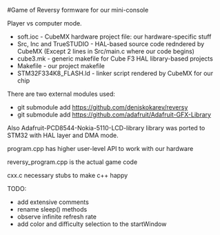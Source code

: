 #Game of Reversy formware for our mini-console

Player vs computer mode.

* soft.ioc - CubeMX hardware project file: our hardware-specific stuff
* Src, Inc and TrueSTUDIO - HAL-based source code redndered by CubeMX
(Except 2 lines in Src/main.c where our code begins)
* cube3.mk - generic makefile for Cube F3 HAL library-based projects 
* Makefile - our project makefile
* STM32F334K8_FLASH.ld - linker script rendered by CubeMX for our chip

There are two external modules used:
* git submodule add https://github.com/deniskokarev/reversy
* git submodule add https://github.com/adafruit/Adafruit-GFX-Library

Also Adafruit-PCD8544-Nokia-5110-LCD-library library was ported to STM32 with HAL layer and DMA mode.

program.cpp has higher user-level API to work with our hardware

reversy_program.cpp is the actual game code

cxx.c necessary stubs to make c++ happy

TODO:
- add extensive comments
- rename sleep() methods
- observe infinite refresh rate
- add color and difficulty selection to the startWindow
